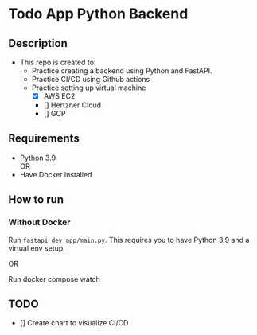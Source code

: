 # Todo App Python Backend

## Description
- This repo is created to:
  - Practice creating a backend using Python and FastAPI.
  - Practice CI/CD using Github actions
  - Practice setting up virtual machine
    - [x] AWS EC2
    - [] Hertzner Cloud
    - [] GCP


## Requirements
- Python 3.9  
OR
- Have Docker installed

## How to run

### Without Docker

Run ```fastapi dev app/main.py```. This requires you to have Python 3.9 and a virtual env setup.

OR

Run docker compose watch

## TODO
- [] Create chart to visualize CI/CD

